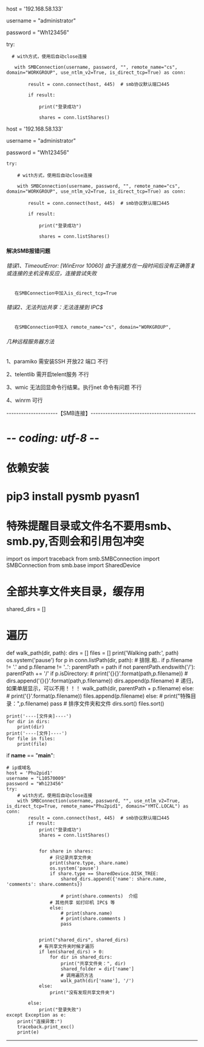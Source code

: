 
host = '192.168.58.133'

username = "administrator"

password = "Wh123456"

   try:
   
      # with方式，使用后自动close连接
      
       with SMBConnection(username, password, "", remote_name="cs", domain="WORKGROUP", use_ntlm_v2=True, is_direct_tcp=True) as conn:
       
            result = conn.connect(host, 445)  # smb协议默认端口445
            
            if result:
            
                print("登录成功")
                
                shares = conn.listShares()
                
host = '192.168.58.133'

username = "administrator"

password = "Wh123456"

    try:
    
        # with方式，使用后自动close连接
        
        with SMBConnection(username, password, "", remote_name="cs", domain="WORKGROUP", use_ntlm_v2=True, is_direct_tcp=True) as conn:
        
            result = conn.connect(host, 445)  # smb协议默认端口445
            
            if result:
            
                print("登录成功")
                
                shares = conn.listShares()
                

#### 解决SMB报错问题

###### 错误1、TimeoutError: [WinError 10060] 由于连接方在一段时间后没有正确答复或连接的主机没有反应，连接尝试失败
       在SMBConnection中加入is_direct_tcp=True

###### 错误2、无法列出共享：无法连接到 IPC$
       在SMBConnection中加入 remote_name="cs", domain="WORKGROUP",
       
###### 几种远程服务器方法
   
   1、paramiko   需安装SSH 开放22 端口   不行
   
   2、telentlib     需开启telent服务   不行
   
   3、wmic   无法回显命令行结果。执行net 命令有问题  不行
   
   4、winrm  可行
   
---------------------【SMB连接】-------------------------------------------
# -*- coding: utf-8 -*-

# 依赖安装
# pip3 install pysmb pyasn1

# 特殊提醒目录或文件名不要用smb、smb.py,否则会和引用包冲突
import os
import traceback
from smb.SMBConnection import SMBConnection
from smb.base import SharedDevice

# 全部共享文件夹目录，缓存用
shared_dirs = []


# 遍历
def walk_path(dir, path):
    dirs = []
    files = []
    print('Walking path:', path)
    os.system('pause')
    for p in conn.listPath(dir, path):
        # 排除.和..
        if p.filename != '.' and p.filename != '..':
            parentPath = path
            if not parentPath.endswith('/'):
                parentPath += '/'
            if p.isDirectory:
                # print('{}{}'.format(path,p.filename))
                # dirs.append('{}{}'.format(path,p.filename))
                dirs.append(p.filename)
                # 递归，如果单层显示，可以不用！！！
                walk_path(dir, parentPath + p.filename)
            else:
                # print('{}'.format(p.filename))
                files.append(p.filename)
        else:
            # print("特殊目录：",p.filename)
            pass
    # 排序文件夹和文件
    dirs.sort()
    files.sort()

    print('----[文件夹]----')
    for dir in dirs:
        print(dir)
    print('----[文件]----')
    for file in files:
        print(file)


   if __name__ == "__main__":

    # ip或域名
    host = 'Phu2pid1'
    username = "L10570009"
    password = "Wh123456"
    try:
        # with方式，使用后自动close连接
        with SMBConnection(username, password, "", use_ntlm_v2=True, is_direct_tcp=True, remote_name="Phu2pid1", domain="YMTC.LOCAL") as conn:
            result = conn.connect(host, 445)  # smb协议默认端口445
            if result:
                print("登录成功")
                shares = conn.listShares()


                for share in shares:
                    # 只记录共享文件夹
                    print(share.type, share.name)
                    os.system('pause')
                    if share.type == SharedDevice.DISK_TREE:
                        shared_dirs.append({'name': share.name, 'comments': share.comments})

                        # print(share.comments)  介绍
                    # 其他共享 如打印机 IPC$ 等
                    else:
                        # print(share.name)
                        # print(share.comments )
                        pass


                print("shared_dirs", shared_dirs)
                # 有共享文件夹时候才遍历
                if len(shared_dirs) > 0:
                    for dir in shared_dirs:
                        print("共享文件夹：", dir)
                        shared_folder = dir['name']
                        # 调用遍历方法
                        walk_path(dir['name'], '/')
                else:
                    print("没有发现共享文件夹")

            else:
                print("登录失败")
    except Exception as e:
        print("连接异常:")
        traceback.print_exc()
        print(e)
        
----------------------------------------------



